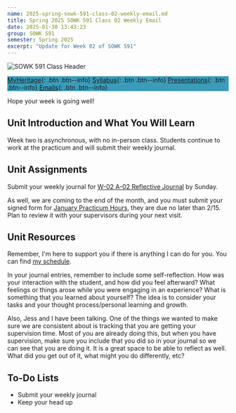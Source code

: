 ```yaml
---
name: 2025-spring-sowk-591-class-02-weekly-email.md
title: Spring 2025 SOWK 591 Class 02 Weekly Email
date: 2025-01-30 13:43:23
group: SOWK 591
semester: Spring 2025
excerpt: "Update for Week 02 of SOWK 591"
---
```


![SOWK 591 Class Header](https://jacobrcampbell.com/assets/media/2025-sowk-591-email-header-image.jpg)

<div style="background-color: #3b9cba; width: 100%;" markdown="1">

[MyHeritage](https://myheritage.heritage.edu/ICS/Academics/SOWK/SOWK_591/2425_SP-SOWK_591-1/){: .btn .btn--info}
[Syllabus](https://jacobrcampbell.com/assets/media/2025-spring-sowk-591-1-adv-seminar-ii-syllabus-campbell.pdf){: .btn .btn--info}
[Presentations](https://presentations.jacobrcampbell.com){: .btn .btn--info}
[Emails](https://jacobrcampbell.com/communications/){: .btn .btn--info}

</div>

Hope your week is going well!

## Unit Introduction and What You Will Learn

Week two is asynchronous, with no in-person class. Students continue to work at the practicum and will submit their weekly journal.

## Unit Assignments

Submit your weekly journal for [W-02 A-02 Reflective Journal](https://myheritage.heritage.edu/ICS/Academics/SOWK/SOWK_591/2425_SP-SOWK_591-1/Assignments.jnz?portlet=Coursework&screen=AssignmentDetailView&screenType=change&id=1e9b31f5-9145-458e-9532-7cefd6a62ea4) by Sunday.

As well, we are coming to the end of the month, and you must submit your signed form for [January Practicum Hours](https://myheritage.heritage.edu/ICS/Academics/SOWK/SOWK_596/2425_SP-SOWK_596-1/Assignments.jnz?portlet=Coursework&screen=AssignmentDetailView&screenType=change&id=ebc16f88-f2a2-4c22-afb7-bc0781e27bc9), they are due no later than 2/15. Plan to review it with your supervisors during your next visit.

## Unit Resources

Remember, I'm here to support you if there is anything I can do for you. You can find [my schedule](https://vsp.ink/now).

In your journal entries, remember to include some self-reflection. How was your interaction with the student, and how did you feel afterward? What feelings or things arose while you were engaging in an experience? What is something that you learned about yourself? The idea is to consider your tasks and your thought process/personal learning and growth.

Also, Jess and I have been talking. One of the things we wanted to make sure we are consistent about is tracking that you are getting your supervision time. Most of you are already doing this, but when you have supervision, make sure you include that you did so in your journal so we can see that you are doing it. It is a great space to be able to reflect as well. What did you get out of it, what might you do differently, etc?

## To-Do Lists

- Submit your weekly journal
- Keep your head up
